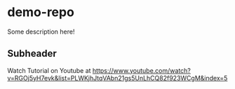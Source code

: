 # demo-repo
Some description here!
## Subheader

Watch Tutorial on Youtube at https://www.youtube.com/watch?v=RGOj5yH7evk&list=PLWKjhJtqVAbn21gs5UnLhCQ82f923WCgM&index=5